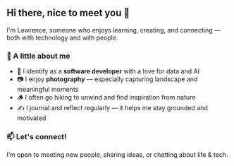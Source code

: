 ## Hi there, nice to meet you 👋

I'm Lawrence, someone who enjoys learning, creating, and connecting — both with technology and with people.

### 🌿 A little about me
- 🧠 I identify as a **software developer** with a love for data and AI
- 📷 I enjoy **photography** — especially capturing landscape and meaningful moments
- 🪵 I often go hiking to unwind and find inspiration from nature
- ✍️ I journal and reflect regularly — it helps me stay grounded and motivated

### 📫 Let's connect!
I’m open to meeting new people, sharing ideas, or chatting about life & tech.

<!--
**Sheeyeh/Sheeyeh** is a ✨ _special_ ✨ repository because its `README.md` (this file) appears on your GitHub profile.

Here are some ideas to get you started:

- 🔭 I’m currently working on ...
- 🌱 I’m currently learning ...
- 👯 I’m looking to collaborate on ...
- 🤔 I’m looking for help with ...
- 💬 Ask me about ...
- 📫 How to reach me: ...
- 😄 Pronouns: ...
- ⚡ Fun fact: ...
-->
